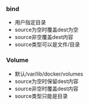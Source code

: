 ### bind
- 用户指定目录
- source为空时覆盖dest为空
- source非空覆盖dest内容
- source类型可以是文件/目录



### Volume
- 默认/var/lib/docker/volumes
- source为空时保留dest内容
- source非空时覆盖dest内容
- source类型只能是目录